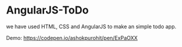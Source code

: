 # AngularJS-ToDo

we have used HTML, CSS and AngularJS to make an simple todo app. 

Demo: https://codepen.io/ashokpurohit/pen/ExPaOXX
